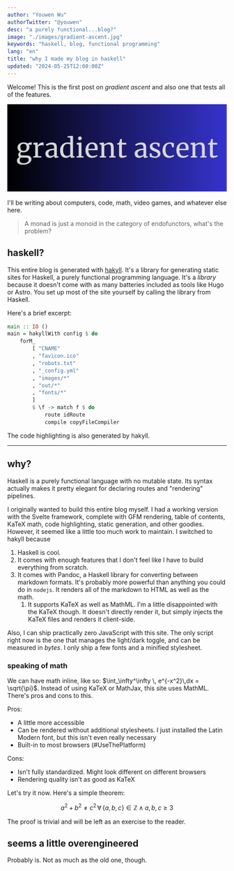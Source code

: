 ```yaml
---
author: "Youwen Wu"
authorTwitter: "@youwen"
desc: "a purely functional...blog?"
image: "./images/gradient-ascent.jpg"
keywords: "haskell, blog, functional programming"
lang: "en"
title: "why I made my blog in haskell"
updated: "2024-05-25T12:00:00Z"
---
```


Welcome! This is the first post on _gradient ascent_ and also one that tests all
of the features.

<img
  alt="gradient ascent"
  src="./images/gradient-ascent.jpg"
  style="height: 200px; width: 100%; object-fit: cover"
/>

I'll be writing about computers, code, math, video games, and whatever else
here.

> A monad is just a monoid in the category of endofunctors, what's the problem?

## haskell?

This entire blog is generated with [hakyll](https://jaspervdj.be/hakyll/). It's
a library for generating static sites for Haskell, a purely functional
programming language. It's a _library_ because it doesn't come with as many
batteries included as tools like Hugo or Astro. You set up most of the site
yourself by calling the library from Haskell.

Here's a brief excerpt:

```haskell
main :: IO ()
main = hakyllWith config $ do
    forM_
        [ "CNAME"
        , "favicon.ico"
        , "robots.txt"
        , "_config.yml"
        , "images/*"
        , "out/*"
        , "fonts/*"
        ]
        $ \f -> match f $ do
            route idRoute
            compile copyFileCompiler
```

The code highlighting is also generated by hakyll.

---

## why?

Haskell is a purely functional language with no mutable state. Its syntax
actually makes it pretty elegant for declaring routes and "rendering" pipelines.

I originally wanted to build this entire blog myself. I had a working version
with the Svelte framework, complete with GFM rendering, table of contents, KaTeX
math, code highlighting, static generation, and other goodies. However, it
seemed like a little too much work to maintain. I switched to hakyll because

1. Haskell is cool.
2. It comes with enough features that I don't feel like I have to build
   everything from scratch.
3. It comes with Pandoc, a Haskell library for converting between markdown
   formats. It's probably more powerful than anything you could do in `nodejs`.
   It renders all of the markdown to HTML as well as the math.
   1. It supports KaTeX as well as MathML. I'm a little disappointed with the
      KaTeX though. It doesn't directly render it, but simply injects the KaTeX
      files and renders it client-side.

Also, I can ship practically zero JavaScript with this site. The only script
right now is the one that manages the light/dark toggle, and can be measured in
_bytes_. I only ship a few fonts and a minified stylesheet.

### speaking of math

We can have math inline, like so:
$\int_\infty^\infty \, e^{-x^2}\,dx = \sqrt{\pi}$. Instead of using KaTeX or
MathJax, this site uses MathML. There's pros and cons to this.

Pros:

- A little more accessible
- Can be rendered without additional stylesheets. I just installed the Latin
  Modern font, but this isn't even really necessary
- Built-in to most browsers (\#UseThePlatform)

Cons:

- Isn't fully standardized. Might look different on different browsers
- Rendering quality isn't as good as KaTeX

Let's try it now. Here's a simple theorem:

$$
a^2 + b^2 \ne c^2 \, \forall\,\left\{ a,\,b,\,c \right\} \in \mathbb{Z} \land a,\,b,\,c \ge 3
$$

The proof is trivial and will be left as an exercise to the reader.

## seems a little overengineered

Probably is. Not as much as the old one, though.
